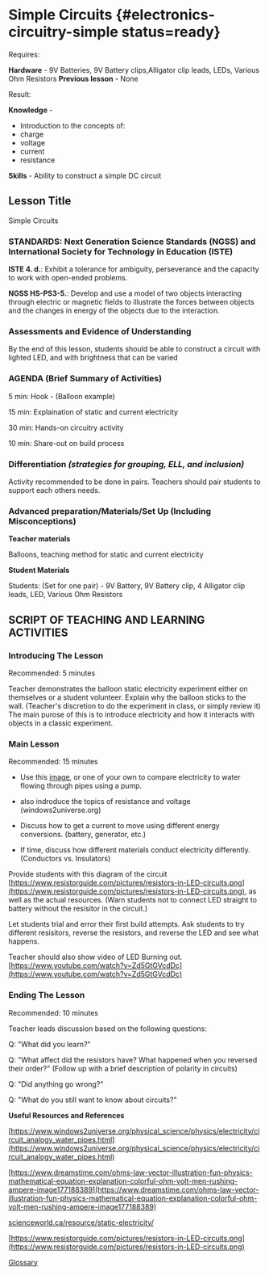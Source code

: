 # Simple Circuits {#electronics-circuitry-simple status=ready}

<div class='requirements' markdown='1'>

Requires:

**Hardware** - 9V Batteries, 9V Battery clips,Alligator clip leads, LEDs, Various Ohm Resistors 
**Previous lesson** - None



Result: 

**Knowledge** -

- Introduction to the concepts of: 
- charge
- voltage
- current
- resistance

**Skills** - Ability to construct a simple DC circuit

</div>

## Lesson Title

Simple Circuits

### STANDARDS: Next Generation Science Standards (NGSS) and International Society for Technology in Education (ISTE)

__ISTE 4. d.__: Exhibit a tolerance for ambiguity, perseverance and the capacity to work with open-ended problems. 

__NGSS HS-PS3-5.__: Develop and use a model of two objects interacting through electric or magnetic fields to illustrate the forces between objects and the changes in energy of the objects due to the interaction.

### Assessments and Evidence of Understanding

By the end of this lesson, students should be able to construct a circuit with lighted LED, and with brightness that can be varied

### AGENDA (Brief Summary of Activities)

5 min: Hook - (Balloon example)

15 min: Explaination of static and current electricity

30 min: Hands-on circuitry activity

10 min: Share-out on build process

### Differentiation _(strategies for grouping, ELL, and inclusion)_

Activity recommended to be done in pairs. Teachers should pair students to support each others needs.

### Advanced preparation/Materials/Set Up (Including Misconceptions)

**Teacher materials**

Balloons, teaching method for static and current electricity

**Student Materials**

Students: (Set for one pair) - 9V Battery, 9V Battery clip, 4 Alligator clip leads, LED, Various Ohm Resistors 


## SCRIPT OF TEACHING AND LEARNING ACTIVITIES


### Introducing The Lesson

Recommended: 5 minutes

Teacher demonstrates the balloon static electricity experiment either on themselves or a student volunteer. Explain why the balloon sticks to the wall. (Teacher's discretion to do the experiment in class, or simply review it) The main purose of this is to introduce electricity and how it interacts with objects in a classic experiment.

### Main Lesson

Recommended: 15 minutes

- Use this [image](https://www.windows2universe.org/physical_science/physics/electricity/circuit_analogy_water_pipes.html), or one of your own to compare electricity to water flowing through pipes using a pump. 

- also indroduce the topics of resistance and voltage (windows2universe.org) 

- Discuss how to get a current to move using different energy conversions. (battery, generator, etc.) 

- If time, discuss how different materials conduct electricity differently. (Conductors vs. Insulators)

Provide students with this diagram of the circuit [https://www.resistorguide.com/pictures/resistors-in-LED-circuits.png](https://www.resistorguide.com/pictures/resistors-in-LED-circuits.png), as well as the actual resources. (Warn students not to connect LED straight to battery without the resisitor in the circuit.)

Let students trial and error their first build attempts. Ask students to try different resisitors, reverse the resistors, and reverse the LED and see what happens.

Teacher should also show video of LED Burning out. [https://www.youtube.com/watch?v=Zd5GtGVcdDc](https://www.youtube.com/watch?v=Zd5GtGVcdDc)

### Ending The Lesson

Recommended: 10 minutes

Teacher leads discussion based on the following questions:

Q: "What did you learn?"

Q: "What affect did the resistors have? What happened when you reversed their order?" (Follow up with a brief description of polarity in circuits)

Q: "Did anything go wrong?"

Q: "What do you still want to know about circuits?"

**Useful Resources and References**

[https://www.windows2universe.org/physical_science/physics/electricity/circuit_analogy_water_pipes.html](https://www.windows2universe.org/physical_science/physics/electricity/circuit_analogy_water_pipes.html)

[https://www.dreamstime.com/ohms-law-vector-illustration-fun-physics-mathematical-equation-explanation-colorful-ohm-volt-men-rushing-ampere-image177188389](https://www.dreamstime.com/ohms-law-vector-illustration-fun-physics-mathematical-equation-explanation-colorful-ohm-volt-men-rushing-ampere-image177188389)

[scienceworld.ca/resource/static-electricity/](scienceworld.ca/resource/static-electricity/)

[https://www.resistorguide.com/pictures/resistors-in-LED-circuits.png](https://www.resistorguide.com/pictures/resistors-in-LED-circuits.png)

[Glossary](https://docs.google.com/document/d/1LJzESfH8VnLDAitNTwwa-iDZs-zY-KM2v1EuWFoLz6A/edit?usp=sharing)
